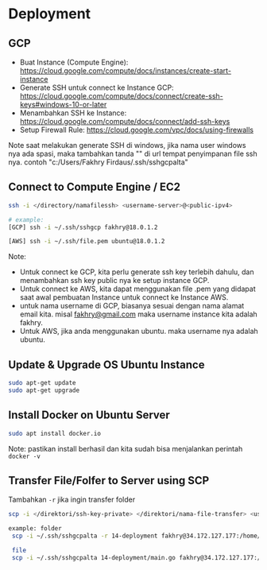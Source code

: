# Deployment

## GCP
* Buat Instance (Compute Engine): https://cloud.google.com/compute/docs/instances/create-start-instance
* Generate SSH untuk connect ke Instance GCP: https://cloud.google.com/compute/docs/connect/create-ssh-keys#windows-10-or-later
* Menambahkan SSH ke Instance: https://cloud.google.com/compute/docs/connect/add-ssh-keys
* Setup Firewall Rule: https://cloud.google.com/vpc/docs/using-firewalls

Note saat melakukan generate SSH di windows, jika nama user windows nya ada spasi, maka tambahkan tanda "" di url tempat penyimpanan file ssh nya.
contoh "c:/Users/Fakhry Firdaus/.ssh/sshgcpalta"

## Connect to Compute Engine / EC2
```bash
ssh -i </directory/namafilessh> <username-server>@<public-ipv4>

# example:
[GCP] ssh -i ~/.ssh/sshgcp fakhry@18.0.1.2

[AWS] ssh -i ~/.ssh/file.pem ubuntu@18.0.1.2
```
Note:
* Untuk connect ke GCP, kita perlu generate ssh key terlebih dahulu, dan menambahkan ssh key public nya ke setup instance GCP.
* Untuk connect ke AWS, kita dapat menggunakan file .pem yang didapat saat awal pembuatan Instance untuk connect ke Instance AWS. 
* untuk nama username di GCP, biasanya sesuai dengan nama alamat email kita. misal fakhry@gmail.com
maka username instance kita adalah fakhry.
* Untuk AWS, jika anda menggunakan ubuntu. maka username nya adalah ubuntu.

## Update & Upgrade OS Ubuntu Instance
```bash
sudo apt-get update
sudo apt-get upgrade
```

## Install Docker on Ubuntu Server
```bash
sudo apt install docker.io
```
Note: pastikan install berhasil dan kita sudah bisa menjalankan perintah `docker -v`

## Transfer File/Folfer to Server using SCP
Tambahkan `-r` jika ingin transfer folder

```bash
scp -i </direktori/ssh-key-private> </direktori/nama-file-transfer> <username>@<public-ip-server>:/home/fakhry

example: folder
 scp -i ~/.ssh/sshgcpalta -r 14-deployment fakhry@34.172.127.177:/home/fakhry

 file
 scp -i ~/.ssh/sshgcpalta 14-deployment/main.go fakhry@34.172.127.177:/home/fakhry
```

